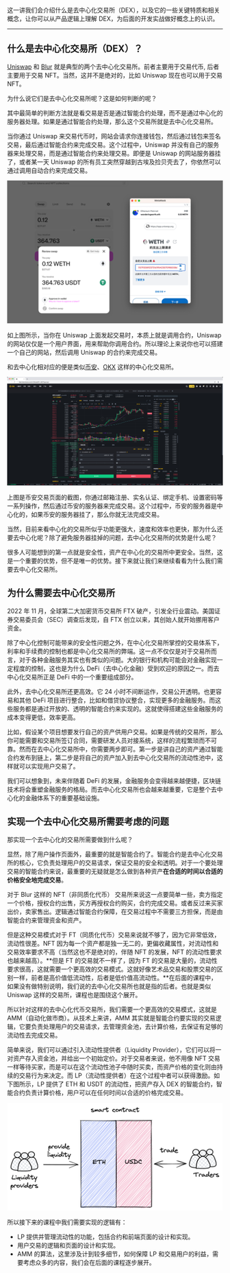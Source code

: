 这一讲我们会介绍什么是去中心化交易所（DEX），以及它的一些关键特质和相关概念，让你可以从产品逻辑上理解 DEX，为后面的开发实战做好概念上的认识。

---

## 什么是去中心化交易所（DEX）？

[Uniswap](https://app.uniswap.org/) 和 [Blur](https://blur.io/) 就是典型的两个去中心化交易所。前者主要用于交易代币, 后者主要用于交易 NFT。当然，这并不是绝对的，比如 Uniswap 现在也可以用于交易 NFT。

为什么说它们是去中心化交易所呢？这是如何判断的呢？

其中最简单的判断方法就是看交易是否是通过智能合约处理，而不是通过中心化的服务器处理。如果是通过智能合约处理，那么这个交易所就是去中心化交易所。

当你通过 Uniswap 来交易代币时，网站会请求你连接钱包，然后通过钱包来签名交易，最后通过智能合约来完成交易。这个过程中，Uniswap 并没有自己的服务器来处理交易，而是通过智能合约来处理交易。即便是 Uniswap 的网站服务器挂了，或者某一天 Uniswap 的所有员工突然穿越到古埃及捡贝壳去了，你依然可以通过调用自动合约来完成交易。

![uniswap](./img/uniswap.png)

如上图所示，当你在 Uniswap 上面发起交易时，本质上就是调用合约，Uniswap 的网站仅仅是一个用户界面，用来帮助你调用合约。所以理论上来说你也可以搭建一个自己的网站，然后调用 Uniswap 的合约来完成交易。

和去中心化相对应的便是类似[币安](https://www.binance.com/zh-CN)、[OKX](https://www.okx.com/zh-hans) 这样的中心化交易所。

![binance](./img/binance.jpeg)

上图是币安交易页面的截图，你通过邮箱注册、实名认证、绑定手机、设置密码等一系列操作，然后通过币安的服务器来完成交易。这个过程中，币安的服务器是中心化的，如果币安的服务器挂了，那么你就无法完成交易。

当然，目前来看中心化的交易所似乎功能更强大，速度和效率也更快，那为什么还要去中心化呢？除了避免服务器挂掉的问题，去中心化交易所的优势是什么呢？

很多人可能想到的第一点就是安全性，资产在中心化的交易所中更安全。当然，这是一个重要的优势，但不是唯一的优势。接下来就让我们来继续看看为什么我们需要去中心化交易所。

## 为什么需要去中心化交易所

2022 年 11 月，全球第二大加密货币交易所 FTX 破产，引发全行业震动。美国证券交易委员会（SEC）调查后发现，自 FTX 创立以来，其创始人就开始挪用客户资金。

除了中心化控制可能带来的安全性问题之外，在中心化交易所掌控的交易体系下，利率和手续费的控制也都是中心化交易所的弊端。这一点不仅仅是对于交易所而言，对于各种金融服务其实也有类似的问题。大的银行和机构可能会对金融实现一定程度的控制，这也是为什么 DeFi（去中心化金融）受到欢迎的原因之一。而去中心化交易所正是 DeFi 中的一个重要组成部分。

此外，去中心化交易所还更高效。它 24 小时不间断运作，交易公开透明。也更容易和其他 DeFi 项目进行整合，比如和借贷协议整合，实现更多的金融服务。而这些服务都是通过开放的、透明的智能合约来实现的。这就使得搭建这些金融服务的成本变得更低，效率更高。

比如，假设某个项目想要发行自己的资产供用户交易。如果是传统的交易所，那么你可能需要和交易所签订合同，需要研发人员对接系统，这样的流程繁琐而不可靠。然而在去中心化交易所中，你需要两步即可。第一步是讲自己的资产通过智能合约发布到链上，第二步是将自己的资产加入到去中心化交易所的流动性池中，这样就可以实现用户交易了。

我们可以想象到，未来伴随着 DeFi 的发展，金融服务会变得越来越便捷，区块链技术将会重塑金融服务的格局。而去中心化交易所也会越来越重要，它是整个去中心化的金融体系下的重要基础设施。

## 实现一个去中心化交易所需要考虑的问题

那实现一个去中心化的交易所需要做到什么呢？

显然，除了用户操作页面外，最重要的就是智能合约了。智能合约是去中心化交易所的核心，它负责处理用户的交易请求，保证交易的安全和透明。对于一个要处理交易的智能合约来说，最重要的无疑就是怎么做到各种资产**在合适的时间以合适的价格安全地完成交易**。

对于 Blur 这样的 NFT（非同质化代币） 交易所来说这一点要简单一些，卖方指定一个价格，授权合约出售，买方再授权合约购买，合约完成交易。或者反过来买家出价，卖家售出。逻辑通过智能合约保障，在交易过程中不需要三方担保，而是由智能合约来管理资金和资产。

但是这种交易模式对于 FT（同质化代币）交易来说就不够了，因为它非常低效，流动性很差。NFT 因为每一个资产都是独一无二的，更偏收藏属性，对流动性和交易效率要求不高（当然这也不是绝对的，伴随 NFT 的发展，NFT 的流动性要求也越来越高）。**但是 FT 的交易就不一样了，因为 FT 的交易是大量的，流动性要求很高，这就需要一个更高效的交易模式。这就好像艺术品交易和股票交易的区别一样，前者是高价值低流动性，后者是低价值高流动性。**在后面的课程中，如果没有做特别说明，我们说的去中心化交易所也就是指的后者。也就是类似 Uniswap 这样的交易所，课程也是围绕这个展开。

所以针对这样的去中心化代币交易所，我们需要一个更高效的交易模式，这就是 AMM（自动化做市商）。从技术上来讲，AMM 其实就是智能合约要实现的交易逻辑，它要负责处理用户的交易请求，去管理资金池，去计算价格，去保证有足够的流动性去完成交易。

简单来说，我们可以通过引入流动性提供者（Liquidity Provider），它们可以将一对资产存入资金池，并给出一个初始定价。对于交易者来说，他不用像 NFT 交易一样等待买家，而是可以在这个流动性池子中随时买卖，而资产价格的变化则由持续的交易行为来决定。而 LP（流动性提供者）在这个过程中者可以获得激励。如下图所示，LP 提供了 ETH 和 USDT 的流动性，把资产存入 DEX 的智能合约，智能合约负责计算价格，用户可以在任何时间以合适的价格完成交易。

![AMM](./img/AMM.png)

所以接下来的课程中我们需要实现的逻辑有：

- LP 提供并管理流动性的功能，包括合约和前端页面的设计和实现。
- 用户交易的逻辑和页面的设计和实现。
- AMM 的算法，这里涉及计到较多细节，如何保障 LP 和交易用户的利益，需要考虑众多的内容，我们会在后面的课程逐步展开。
